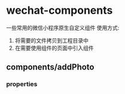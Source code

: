 # wechat-components
一些常用的微信小程序原生自定义组件
 使用方式:
  1. 将需要的文件拷贝到工程目录中
  2. 在需要使用组件的页面中引入组件
 
 ## components/addPhoto
 ### properties
  
